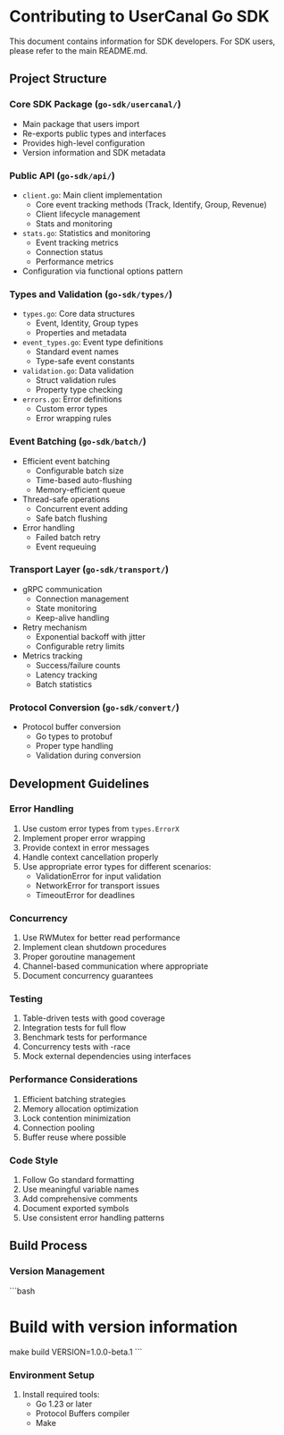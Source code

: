 # Contributing to UserCanal Go SDK

This document contains information for SDK developers. For SDK users, please refer to the main README.md.

## Project Structure

### Core SDK Package (`go-sdk/usercanal/`)
* Main package that users import
* Re-exports public types and interfaces
* Provides high-level configuration
* Version information and SDK metadata

### Public API (`go-sdk/api/`)
* `client.go`: Main client implementation
  * Core event tracking methods (Track, Identify, Group, Revenue)
  * Client lifecycle management
  * Stats and monitoring
* `stats.go`: Statistics and monitoring
  * Event tracking metrics
  * Connection status
  * Performance metrics
* Configuration via functional options pattern

### Types and Validation (`go-sdk/types/`)
* `types.go`: Core data structures
  * Event, Identity, Group types
  * Properties and metadata
* `event_types.go`: Event type definitions
  * Standard event names
  * Type-safe event constants
* `validation.go`: Data validation
  * Struct validation rules
  * Property type checking
* `errors.go`: Error definitions
  * Custom error types
  * Error wrapping rules

### Event Batching (`go-sdk/batch/`)
* Efficient event batching
  * Configurable batch size
  * Time-based auto-flushing
  * Memory-efficient queue
* Thread-safe operations
  * Concurrent event adding
  * Safe batch flushing
* Error handling
  * Failed batch retry
  * Event requeuing

### Transport Layer (`go-sdk/transport/`)
* gRPC communication
  * Connection management
  * State monitoring
  * Keep-alive handling
* Retry mechanism
  * Exponential backoff with jitter
  * Configurable retry limits
* Metrics tracking
  * Success/failure counts
  * Latency tracking
  * Batch statistics

### Protocol Conversion (`go-sdk/convert/`)
* Protocol buffer conversion
  * Go types to protobuf
  * Proper type handling
  * Validation during conversion

## Development Guidelines

### Error Handling
1. Use custom error types from `types.ErrorX`
2. Implement proper error wrapping
3. Provide context in error messages
4. Handle context cancellation properly
5. Use appropriate error types for different scenarios:
   * ValidationError for input validation
   * NetworkError for transport issues
   * TimeoutError for deadlines

### Concurrency
1. Use RWMutex for better read performance
2. Implement clean shutdown procedures
3. Proper goroutine management
4. Channel-based communication where appropriate
5. Document concurrency guarantees

### Testing
1. Table-driven tests with good coverage
2. Integration tests for full flow
3. Benchmark tests for performance
4. Concurrency tests with -race
5. Mock external dependencies using interfaces

### Performance Considerations
1. Efficient batching strategies
2. Memory allocation optimization
3. Lock contention minimization
4. Connection pooling
5. Buffer reuse where possible

### Code Style
1. Follow Go standard formatting
2. Use meaningful variable names
3. Add comprehensive comments
4. Document exported symbols
5. Use consistent error handling patterns

## Build Process

### Version Management
\`\`\`bash
# Build with version information
make build VERSION=1.0.0-beta.1
\`\`\`

### Environment Setup
1. Install required tools:
   * Go 1.23 or later
   * Protocol Buffers compiler
   * Make
